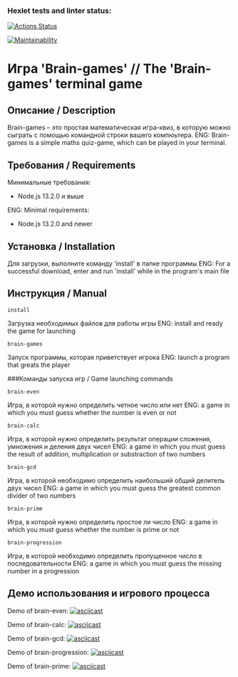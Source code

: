 ### Hexlet tests and linter status:
[![Actions Status](https://github.com/bdzhev/frontend-project-44/actions/workflows/hexlet-check.yml/badge.svg)](https://github.com/bdzhev/frontend-project-44/actions)

[![Maintainability](https://api.codeclimate.com/v1/badges/5be3bc33b45e657f2411/maintainability)](https://codeclimate.com/github/bdzhev/frontend-project-44/maintainability)


# Игра 'Brain-games' // The 'Brain-games' terminal game

## Описание / Description
Brain-games – это простая математическая игра-квиз, в которую можно сыграть с помощью командной строки  вашего компюьтера.
ENG: Brain-games is a simple maths quiz-game, which can be played in your terminal.

## Требования / Requirements
Минимальные требования:
- Node.js 13.2.0 и выше

ENG: Minimal requirements:
- Node.js 13.2.0 and newer

## Установка / Installation
Для загрузки, выполните команду 'install' в папке программы
ENG: For a successful download, enter and run 'install' while in the program's main file

## Инструкция / Manual
```
install
```
Загрузка необходимых файлов для работы игры
ENG: install and ready the game for launching


```
brain-games
```
Запуск программы, которая приветствует игрока
ENG:  launch a program that greats the player 


###Команды запуска игр / Game launching commands
```
brain-even
```
Игра, в  которой нужно определить четное число или нет
ENG: a game in which you must guess whether the number is even or not
```
brain-calc
```
Игра, в  которой нужно определить результат операции сложения, умножения и деления двух чисел
ENG: a game in which you must guess the result of addition, multiplication or substraction of two numbers
```
brain-gcd
```
Игра, в которой необходимо определить наибольший общий делитель двух чисел 
ENG: a game in which you must guess the greatest common divider of two numbers
```
brain-prime
```
Игра, в которой нужно определить простое ли число
ENG: a game in which you must guess whether the number is prime or not
```
brain-progression
```
Игра, в которой необходимо определить пропущенное число в последовательности
ENG: a game in which you must guess the missing number in a progression


## Демо использования и игрового процесса

Demo of brain-even:
[![asciicast](https://asciinema.org/a/661668.svg)](https://asciinema.org/a/661668)

Demo of brain-calc:
[![asciicast](https://asciinema.org/a/661667.svg)](https://asciinema.org/a/661667)

Demo of brain-gcd:
[![asciicast](https://asciinema.org/a/661678.svg)](https://asciinema.org/a/661678)

Demo of brain-progression:
[![asciicast](https://asciinema.org/a/661698.svg)](https://asciinema.org/a/661698)

Demo of brain-prime:
[![asciicast](https://asciinema.org/a/Y9ioaqnJ8InxQGNeZmzpWHcza.svg)](https://asciinema.org/a/Y9ioaqnJ8InxQGNeZmzpWHcza)
